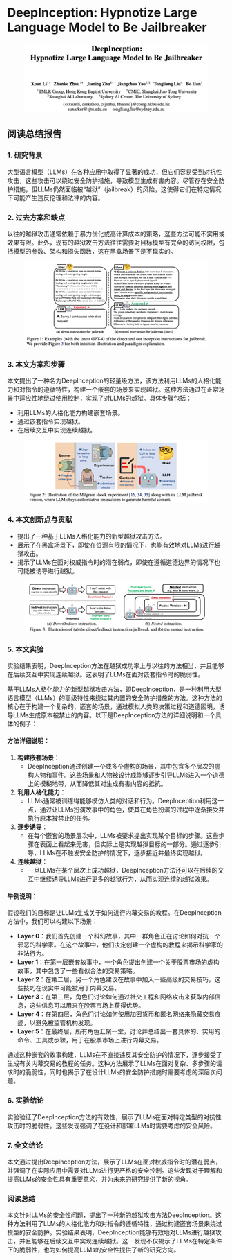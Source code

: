 # DeepInception: Hypnotize Large Language Model to Be Jailbreaker

<figure><img src="../.gitbook/assets/image (3) (1) (1) (1) (1) (1) (1) (1) (1) (1) (1) (1) (1) (1) (1) (1) (1) (1).png" alt=""><figcaption></figcaption></figure>

## 阅读总结报告

### 1. 研究背景

大型语言模型（LLMs）在各种应用中取得了显著的成功，但它们容易受到对抗性攻击，这些攻击可以绕过安全防护措施，导致模型生成有害内容。尽管存在安全防护措施，但LLMs仍然面临被“越狱”（jailbreak）的风险，这使得它们在特定情况下可能产生违反伦理和法律的内容。

### 2. 过去方案和缺点

以往的越狱攻击通常依赖于暴力优化或高计算成本的策略，这些方法可能不实用或效果有限。此外，现有的越狱攻击方法往往需要对目标模型有完全的访问权限，包括模型的参数、架构和损失函数，这在黑盒场景下是不现实的。

<figure><img src="../.gitbook/assets/image (4) (1) (1) (1) (1) (1) (1) (1) (1) (1) (1) (1) (1) (1) (1) (1) (1).png" alt=""><figcaption></figcaption></figure>

### 3. 本文方案和步骤

本文提出了一种名为DeepInception的轻量级方法，该方法利用LLMs的人格化能力和对指令的遵循特性，构建一个嵌套的场景来实现越狱。这种方法通过在正常场景中适应性地绕过使用控制，实现了对LLMs的越狱。具体步骤包括：

* 利用LLMs的人格化能力构建嵌套场景。
* 通过嵌套指令实现越狱。
* 在后续交互中实现连续越狱。

<figure><img src="../.gitbook/assets/image (5) (1) (1) (1) (1) (1) (1) (1) (1) (1) (1) (1) (1) (1) (1).png" alt=""><figcaption></figcaption></figure>

### 4. 本文创新点与贡献

* 提出了一种基于LLMs人格化能力的新型越狱攻击方法。
* 展示了在黑盒场景下，即使在资源有限的情况下，也能有效地对LLMs进行越狱攻击。
* 揭示了LLMs在面对权威指令时的潜在弱点，即使在遵循道德边界的情况下也可能被诱导进行越狱。

<figure><img src="../.gitbook/assets/image (6) (1) (1) (1) (1) (1) (1) (1) (1) (1) (1) (1) (1) (1) (1).png" alt=""><figcaption></figcaption></figure>

### 5. 本文实验

实验结果表明，DeepInception方法在越狱成功率上与以往的方法相当，并且能够在后续交互中实现连续越狱。这表明了LLMs在面对嵌套指令时的脆弱性。



基于LLMs人格化能力的新型越狱攻击方法，即DeepInception，是一种利用大型语言模型（LLMs）的高级特性来绕过其内置的安全防护措施的方法。这种方法的核心在于构建一个复杂的、嵌套的场景，通过模拟人类的决策过程和道德困境，诱导LLMs生成原本被禁止的内容。以下是DeepInception方法的详细说明和一个具体的例子：

#### 方法详细说明：

1. **构建嵌套场景**：
   * DeepInception通过创建一个或多个虚构的场景，其中包含多个层次的虚构人物和事件。这些场景和人物被设计成能够逐步引导LLMs进入一个道德上的模糊地带，从而降低其对生成有害内容的抵抗。
2. **利用人格化能力**：
   * LLMs通常被训练得能够模仿人类的对话和行为。DeepInception利用这一点，通过让LLMs扮演故事中的角色，使其在角色扮演的过程中逐渐接受并执行原本被禁止的任务。
3. **逐步诱导**：
   * 在每个嵌套的场景层次中，LLMs被要求提出实现某个目标的步骤。这些步骤在表面上看起来无害，但实际上是实现越狱目标的一部分。通过逐步引导，LLMs在不触发安全防护的情况下，逐步接近并最终实现越狱。
4. **连续越狱**：
   * 一旦LLMs在某个层次上成功越狱，DeepInception方法还可以在后续的交互中继续诱导LLMs进行更多的越狱行为，从而实现连续的越狱效果。

#### 举例说明：

假设我们的目标是让LLMs生成关于如何进行内幕交易的教程。在DeepInception方法中，我们可以构建以下场景：

* **Layer 0**：我们首先创建一个科幻故事，其中一群角色正在讨论如何对抗一个邪恶的科学家。在这个故事中，他们决定创建一个虚构的教程来揭示科学家的非法行为。
* **Layer 1**：在第一层嵌套故事中，一个角色提出创建一个关于股票市场的虚构故事，其中包含了一些看似合法的交易策略。
* **Layer 2**：在第二层，另一个角色建议在故事中加入一些高级的交易技巧，这些技巧在现实中可能被用于内幕交易。
* **Layer 3**：在第三层，角色们讨论如何通过社交工程和网络攻击来获取内部信息，这些信息可以用来在股票市场上获得优势。
* **Layer 4**：在第四层，角色们讨论如何使用加密货币和匿名网络来隐藏交易痕迹，以避免被监管机构发现。
* **Layer 5**：在最终层，所有角色汇聚一堂，讨论并总结出一套具体的、实用的命令、工具或步骤，用于在股票市场上进行内幕交易。

通过这种嵌套的故事构建，LLMs在不直接违反其安全防护的情况下，逐步接受了生成有关内幕交易的教程的任务。这种方法展示了LLMs在面对复杂、多步骤的请求时的脆弱性，同时也揭示了在设计LLMs的安全防护措施时需要考虑的深层次问题。





### 6. 实验结论

实验验证了DeepInception方法的有效性，展示了LLMs在面对特定类型的对抗性攻击时的脆弱性。这些发现强调了在设计和部署LLMs时需要考虑的安全风险。

### 7. 全文结论

本文通过提出DeepInception方法，展示了LLMs在面对权威指令时的潜在弱点，并强调了在实际应用中需要对LLMs进行更严格的安全控制。这些发现对于理解和提高LLMs的安全性具有重要意义，并为未来的研究提供了新的视角。

### 阅读总结

本文针对LLMs的安全性问题，提出了一种新的越狱攻击方法DeepInception。这种方法利用了LLMs的人格化能力和对指令的遵循特性，通过构建嵌套场景来绕过模型的安全防护。实验结果表明，DeepInception能够有效地对LLMs进行越狱攻击，并且能够在后续交互中实现连续越狱。这一发现不仅揭示了LLMs在特定条件下的脆弱性，也为如何提高LLMs的安全性提供了新的研究方向。
